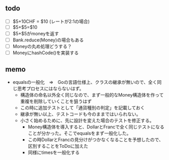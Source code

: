 ## todo
- [ ] \$5+10CHF = \$10 (レートが2:1の場合)
- [ ] \$5+\$5=\$10
- [ ] \$5+\$5がmoneyを返す
- [ ] Bank.reduce(Money)の場合もある
- [ ] Moneyの丸め処理どうする？
- [ ] MoneyにhashCode()を実装する

## memo
- equalsの一般化　⇒　Goの言語仕様上、クラスの継承が無いので、全く同じ思考プロセスにはならないはず。
  - 構造体の命名以外全く同じなので、まず一般的なMoney構造体を作って重複を削除していくことを狙うはず
  - この時に追加テストとして「通貨種別の判定」を記載しておく
  - 継承が無い以上、テストコードも今のままではいられない。
  - 小さく始めるために、先に設計を変えた場合のテストを修正する。
    - Money構造体を導入すると、DollarとFrancで全く同じテストになることが分かった。そこでequalsをまず一般化した。
    - この時DollarとFrancの見分けがつかなくなることを予想したので、区別することをToDoに加えた
    - 同様にtimesを一般化する
